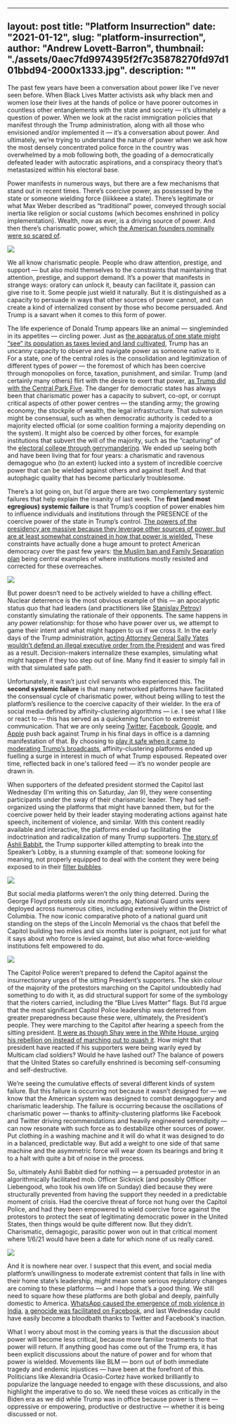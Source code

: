 
---
layout: post
title: "Platform Insurrection"
date: "2021-01-12",
slug: "platform-insurrection",
author: "Andrew Lovett-Barron",
thumbnail: "./assets/0aec7fd9974395f2f7c35878270fd97d101bbd94-2000x1333.jpg".
description: ""
---

The past few years have been a conversation about power like I’ve never seen before. When Black Lives Matter activists ask why black men and women lose their lives at the hands of police or have poorer outcomes in countless other entanglements with the state and society — it’s ultimately a question of power. When we look at the racist immigration policies that manifest through the Trump administration, along with all those who envisioned and/or implemented it — it’s a conversation about power. And ultimately, we’re trying to understand the nature of power when we ask how the most densely concentrated police force in the country was overwhelmed by a mob following both, the goading of a democratically defeated leader with autocratic aspirations, and a conspiracy theory that’s metastasized within his electoral base.

  


Power manifests in numerous ways, but there are a few mechanisms that stand out in recent times. There’s coercive power, as possessed by the state or someone wielding force (liiikkeee a state). There’s legitimate or what Max Weber described as “traditional” power, conveyed through social inertia like religion or social customs (which becomes enshrined in policy implementation). Wealth, now as ever, is a driving source of power. And then there’s charismatic power, which [the American founders nominally were so scared of](https://avalon.law.yale.edu/18th_century/fed68.asp). 



![](./assets/893aa61619841565b6a023760c4871286be74f4b-1100x619.png)

We all know charismatic people. People who draw attention, prestige, and support — but also mold themselves to the constraints that maintaining that attention, prestige, and support demand. It’s a power that manifests in strange ways: oratory can unlock it, beauty can facilitate it, passion can give rise to it. Some people just wield it naturally. But it is distinguished as a capacity to persuade in ways that other sources of power cannot, and can create a kind of internalized consent by those who become persuaded. And Trump is a savant when it comes to this form of power.

  


The life experience of Donald Trump appears like an animal — singleminded in its appetites — circling power. Just as [the apparatus of one state might “see” its population as taxes levied and land cultivated](https://bookshop.org/a/19778/9780300246759), Trump has an uncanny capacity to observe and navigate power as someone native to it. For a state, one of the central roles is the consolidation and legitimization of different types of power — the foremost of which has been coercive through monopolies on force, taxation, punishment, and similar. Trump (and certainly many others) flirt with the desire to exert that power, [as Trump did with the Central Park Five](https://www.nytimes.com/2019/06/18/nyregion/central-park-five-trump.html). The danger for democratic states has always been that charismatic power has a capacity to subvert, co-opt, or corrupt critical aspects of other power centres — the standing army; the growing economy; the stockpile of wealth, the legal infrastructure. That subversion might be consensual, such as when democratic authority is ceded to a majority elected official (or some coalition forming a majority depending on the system). It might also be coerced by other forces, for example institutions that subvert the will of the majority, such as the “capturing” of the [electoral college through gerrymandering](https://fivethirtyeight.com/tag/the-gerrymandering-project/). We ended up seeing both and have been living that for four years: a charismatic and ravenous demagogue who (to an extent) lucked into a system of incredible coercive power that can be wielded against others and against itself. And that autophagic quality that has become particularly troublesome.

  


There’s a lot going on, but I’d argue there are two complementary systemic failures that help explain the insanity of last week. The **first (and most egregious) systemic failure** is that Trump’s cooption of power enables him to influence individuals and institutions through the PRESENCE of the coercive power of the state in Trump’s control. [The powers of the presidency are massive because they leverage other sources of power, but are at least somewhat constrained in how that power is wielded.](https://bookshop.org/a/19778/9780374175368) These constraints have actually done a huge amount to protect American democracy over the past few years: [the Muslim ban and Family Separation plan](https://www.lawfareblog.com/travel-ban-family-separations-malevolence-incompetence-carelessness) being central examples of where institutions mostly resisted and corrected for these overreaches.



![](./assets/9565af0848f4496527ad20e8cdec98fab54a07cb-2048x1366.png)



But power doesn’t need to be actively wielded to have a chilling effect. Nuclear deterrence is the most obvious example of this — an apocalyptic status quo that had leaders (and practitioners like [Stanislav Petrov](https://en.wikipedia.org/wiki/1983_Soviet_nuclear_false_alarm_incident)) constantly simulating the rationale of their opponents. The same happens in any power relationship: for those who have power over us, we attempt to game their intent and what might happen to us if we cross it. In the early days of the Trump administration, [acting Attorney General Sally Yates wouldn’t defend an illegal executive order from the President](https://www.newyorker.com/magazine/2017/05/29/why-sally-yates-stood-up-to-trump) and was fired as a result. Decision-makers internalize these examples, simulating what might happen if they too step out of line. Many find it easier to simply fall in with that simulated safe path.

  


Unfortunately, it wasn’t just civil servants who experienced this. The **second systemic failure** is that many networked platforms have facilitated the consensual cycle of charismatic power, without being willing to test the platform’s resilience to the coercive capacity of their wielder. In the era of social media defined by affinity-clustering algorithms — i.e. I see what I like or react to — this has served as a quickening function to extremist communication. That we are only seeing [Twitter](https://blog.twitter.com/en_us/topics/company/2020/suspension.html), [Facebook](https://www.nytimes.com/2021/01/07/technology/facebook-trump-ban.html), [Google](https://www.bbc.com/news/technology-55598887), and [Apple](https://www.buzzfeednews.com/article/ryanmac/apple-threatens-ban-parler) push back against Trump in his final days in office is a damning manifestation of that. By choosing to [play it safe when it came to moderating Trump’s broadcasts](https://www.nytimes.com/2020/06/05/technology/twitter-trump-facebook-moderation.html), affinity-clustering platforms ended up fuelling a surge in interest in much of what Trump espoused. Repeated over time, reflected back in one's tailored feed — it’s no wonder people are drawn in.

  


When supporters of the defeated president stormed the Capitol last Wednesday (I’m writing this on Saturday, Jan 9), they were consenting participants under the sway of their charismatic leader. They had self-organized using the platforms that might have banned them, but for the coercive power held by their leader staying moderating actions against hate speech, incitement of violence, and similar. With this content readily available and interactive, the platforms ended up facilitating the indoctrination and radicalization of many Trump supporters. [The story of Ashli Babbit](https://www.washingtonpost.com/dc-md-va/2021/01/09/ashli-babbitt-capitol-shooting-trump-qanon/), the Trump supporter killed attempting to break into the Speaker’s Lobby, is a stunning example of that: someone looking for meaning, not properly equipped to deal with the content they were being exposed to in their [filter bubbles](https://en.wikipedia.org/wiki/Filter_bubble).

  


![](./assets/fe506b456bc4c5190f06f83d2c903ed968b97b3f-1024x536.jpg)

But social media platforms weren’t the only thing deterred. During the George Floyd protests only six months ago, National Guard units were deployed across numerous cities, including extensively within the District of Columbia. The now iconic comparative photo of a national guard unit standing on the steps of the Lincoln Memorial vs the chaos that befell the Capitol building two miles and six months later is poignant, not just for what it says about who force is levied against, but also what force-wielding institutions felt empowered to do.

![](./assets/0aec7fd9974395f2f7c35878270fd97d101bbd94-2000x1333.jpg)

  


The Capitol Police weren’t prepared to defend the Capitol against the insurrectionary urges of the sitting President’s supporters. The skin colour of the majority of the protestors marching on the Capitol undoubtedly had something to do with it, as did structural support for some of the symbology that the rioters carried, including the “Blue Lives Matter” flags. But I’d argue that the most significant Capitol Police leadership was deterred from greater preparedness because these were, ultimately, the President’s people. They were marching to the Capitol after hearing a speech from the sitting president. [It were as though Shay were in the White House, urging his rebellion on instead of marching out to quash it](https://www.mountvernon.org/library/digitalhistory/digital-encyclopedia/article/shays-rebellion/). How might that president have reacted if his supporters were being warily eyed by Multicam clad soldiers? Would he have lashed out? The balance of powers that the United States so carefully enshrined is becoming self-consuming and self-destructive.

  


We’re seeing the cumulative effects of several different kinds of system failure. But this failure is occurring not because it wasn’t designed for — we know that the American system was designed to combat demagoguery and charismatic leadership. The failure is occurring because the oscillations of charismatic power — thanks to affinity-clustering platforms like Facebook and Twitter driving recommendations and heavily engineered serendipity — can now resonate with such force as to destabilize other sources of power. Put clothing in a washing machine and it will do what it was designed to do in a balanced, predictable way. But add a weight to one side of that same machine and the asymmetric force will wear down its bearings and bring it to a halt with quite a bit of noise in the process.

  


So, ultimately Ashli Babbit died for nothing — a persuaded protestor in an algorithmically facilitated mob. Officer Sicknick (and possibly Officer Liebengood, who took his own life on Sunday) died because they were structurally prevented from having the support they needed in a predictable moment of crisis. Had the coercive threat of force not hung over the Capitol Police, and had they been empowered to wield coercive force against the protestors to protect the seat of legitimating democratic power in the United States, then things would be quite different now. But they didn’t. Charismatic, demagogic, parasitic power won out in that critical moment where 1/6/21 would have been a date for which none of us really cared.

  


![](./assets/88d5343e2b9b93301b6f42977eba62e83e7459a0-466x463.png)

And it is nowhere near over. I suspect that this event, and social media platform’s unwillingness to moderate extremist content that falls in line with their home state’s leadership, might mean some serious regulatory changes are coming to these platforms — and I hope that’s a good thing. We still need to square how these platforms are both global and deeply, painfully domestic to America. [WhatsApp caused the emergence of mob violence in India](https://www.washingtonpost.com/politics/2020/02/21/how-misinformation-whatsapp-led-deathly-mob-lynching-india/), [a genocide was facilitated on Facebook](https://www.nytimes.com/2018/10/15/technology/myanmar-facebook-genocide.html), and last Wednesday could have easily become a bloodbath thanks to Twitter and Facebook's inaction.

What I worry about most in the coming years is that the discussion about power will become less critical, because more familiar treatments to that power will return. If anything good has come out of the Trump era, it has been explicit discussions about the nature of power and for whom that power is wielded. Movements like BLM — born out of both immediate tragedy and endemic injustices — have been at the forefront of this. Politicians like Alexandria Ocasio-Cortez have worked brilliantly to popularize the language needed to engage with these discussions, and also highlight the imperative to do so. We need these voices as critically in the Biden era as we did while Trump was in office because power is there — oppressive or empowering, productive or destructive — whether it is being discussed or not.
